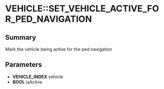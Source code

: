 # VEHICLE::SET_VEHICLE_ACTIVE_FOR_PED_NAVIGATION

## Summary
Mark the vehicle being active for the ped navigation

## Parameters
* **VEHICLE_INDEX** vehicle
* **BOOL** isActive